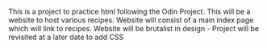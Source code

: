 This is a project to practice html following the Odin Project.
This will be a website to host various recipes.
Website will consist of a main index page which will link to recipes.
Website will be brutalist in design - Project will be revisited at a later date to add CSS
